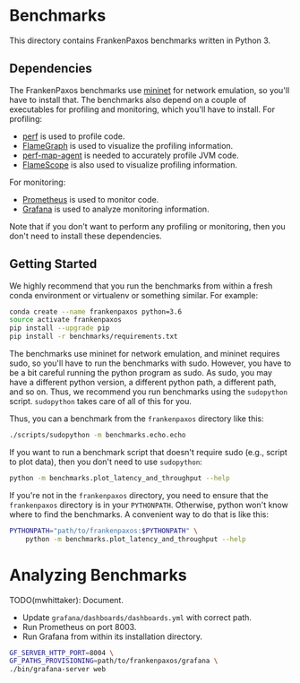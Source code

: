 # Benchmarks
This directory contains FrankenPaxos benchmarks written in Python 3.

## Dependencies
The FrankenPaxos benchmarks use [mininet](http://mininet.org/download/) for
network emulation, so you'll have to install that.  The benchmarks also depend
on a couple of executables for profiling and monitoring, which you'll have to
install. For profiling:

- [perf](https://perf.wiki.kernel.org/index.php/Tutorial) is used to profile
  code.
- [FlameGraph](https://github.com/brendangregg/FlameGraph) is used to visualize
  the profiling information.
- [perf-map-agent](https://github.com/jvm-profiling-tools/perf-map-agent) is
  needed to accurately profile JVM code.
- [FlameScope](https://github.com/Netflix/flamescope) is also used to visualize
  profiling information.

For monitoring:

- [Prometheus](https://prometheus.io/) is used to monitor code.
- [Grafana](https://grafana.com/) is used to analyze monitoring information.

Note that if you don't want to perform any profiling or monitoring, then you
don't need to install these dependencies.

## Getting Started
We highly recommend that you run the benchmarks from within a fresh conda
environment or virtualenv or something similar. For example:

```bash
conda create --name frankenpaxos python=3.6
source activate frankenpaxos
pip install --upgrade pip
pip install -r benchmarks/requirements.txt
```

The benchmarks use mininet for network emulation, and mininet requires sudo, so
you'll have to run the benchmarks with sudo. However, you have to be a bit
careful running the python program as sudo. As sudo, you may have a different
python version, a different python path, a different path, and so on. Thus, we
recommend you run benchmarks using the `sudopython` script. `sudopython` takes
care of all of this for you.

Thus, you can a benchmark from the `frankenpaxos` directory like this:

```bash
./scripts/sudopython -m benchmarks.echo.echo
```

If you want to run a benchmark script that doesn't require sudo (e.g., script
to plot data), then you don't need to use `sudopython`:

```bash
python -m benchmarks.plot_latency_and_throughput --help
```

If you're not in the `frankenpaxos` directory, you need to ensure that the
`frankenpaxos` directory is in your `PYTHONPATH`. Otherwise, python won't know
where to find the benchmarks. A convenient way to do that is like this:

```bash
PYTHONPATH="path/to/frankenpaxos:$PYTHONPATH" \
    python -m benchmarks.plot_latency_and_throughput --help
```

# Analyzing Benchmarks
TODO(mwhittaker): Document.

- Update `grafana/dashboards/dashboards.yml` with correct path.
- Run Prometheus on port 8003.
- Run Grafana from within its installation directory.

```bash
GF_SERVER_HTTP_PORT=8004 \
GF_PATHS_PROVISIONING=path/to/frankenpaxos/grafana \
./bin/grafana-server web
```
